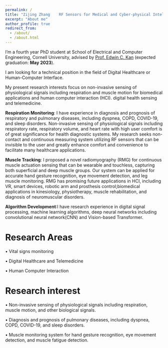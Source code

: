 ```yaml
---
permalink: /
title: "Zijing Zhang    RF Sensors for Medical and Cyber-physical Intelligence"
excerpt: "About me"
author_profile: true
redirect_from: 
  - /about/
  - /about.html
---
```



I’m a fourth year PhD student at School of Electrical and Computer Engineering, Cornell University, advised by [Prof. Edwin C. Kan](https://kan.ece.cornell.edu/) (expected graduation: **May 2023**). 

I am looking for a technical position in the field of Digital Healthcare or Human-Computer Interface. 

My present research interests focus on non-invasive sensing of physiological signals including respiration and muscle motion for biomedical applications and human computer interaction (HCI). digital health sensing and telemedicine.

**Respiration Monitoring**: I have experience in diagnosis and prognosis of respiratory and pulmonary diseases, including dyspnea, COPD, COVID-19, and sleep disorders. Non-invasive sensing of physiological signals including respiratory rate, respiratory volume, and heart rate with high user comfort is of great significance for health diagnostic systems. My research seeks non-contact and continuous measuring system utilizing RF sensors that can be invisible to the user and greatly enhance comfort and convenience to facilitate many healthcare applications.

**Muscle Tracking**: I proposed a novel radiomyography (RMG) for continuous muscle actuation sensing that can be wearable and touchless, capturing both superficial and deep muscle groups. Our system can be applied for accurate hand gesture recognition, eye movement detection, and leg muscle monitoring. RMG has promising future applications in HCI, including VR, smart devices, robotic arm and prosthesis control;biomedical applications in kinesiology, physiotherapy, muscle rehabilitation, and diagnosis of neuromuscular disorders.

**Algorithm Development**:I have research experience in digital signal processing, machine learning algorithms, deep neural networks including convolutional neural network(CNN) and Vision-based Transformer. 

Research Areas
======
•	Vital signs monitoring 

•	Digital Healthcare and Telemedicine

•	Human Computer Interaction


Research interest
======
•	Non-invasive sensing of physiological signals including respiration, muscle motion, and other biological signals.

•	Diagnosis and prognosis of pulmonary diseases, including dyspnea, COPD, COVID-19, and sleep disorders. 

•	Muscle monitoring system for hand gesture recognition, eye movement detection, and muscle fatigue detection. 





